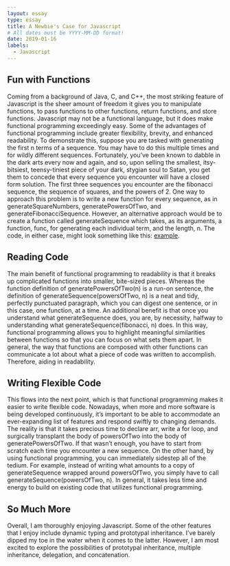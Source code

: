 ```yaml
---
layout: essay
type: essay
title: A Newbie's Case for Javascript
# All dates must be YYYY-MM-DD format!
date: 2019-01-16
labels:
  - Javascript
---
```


## Fun with Functions

Coming from a background of Java, C, and C++, the most striking feature of Javascript is the sheer amount of freedom it gives you to manipulate functions, to pass functions to other functions, return functions, and store functions. Javascript may not be a functional language, but it does make functional programming exceedingly easy. Some of the advantages of functional programming include greater flexibility, brevity, and enhanced readability. To demonstrate this, suppose you are tasked with generating the first n terms of a sequence. You may have to do this multiple times and for wildly different sequences. Fortunately, you’ve been known to dabble in the dark arts every now and again, and so, upon selling the smallest, itsy-bitsiest, teensy-tiniest piece of your dark, stygian soul to Satan, you get them to concede that every sequence you encounter will have a closed form solution. The first three sequences you encounter are the fibonacci sequence, the sequence of squares, and the powers of 2. One way to approach this problem is to write a new function for every sequence, as in generateSquareNumbers, generatePowersOfTwo, and generateFibonacciSequence. However, an alternative approach would be to create a function called generateSequence which takes, as its arguments, a function, func, for generating each individual term, and the length, n. The code, in either case, might look something like this: [example](https://jsfiddle.net/morgan_stremick/7cksewb5/).

## Reading Code
The main benefit of functional programming to readability is that it breaks up complicated functions into smaller, bite-sized pieces. Whereas the function definition of generatePowersOfTwo(n) is a run-on sentence, the definition of generateSequence(powersOfTwo, n) is a neat and tidy, perfectly punctuated paragraph, which you can digest one sentence, or in this case, one function, at a time. An additional benefit is that once you understand what generateSequence does, you are, by necessity, halfway to understanding what generateSequence(fibonacci, n) does. In this way, functional programming allows you to highlight meaningful similarities between functions so that you can focus on what sets them apart. In general, the way that functions are composed with other functions can communicate a lot about what a piece of code was written to accomplish. Therefore, aiding in readability.

## Writing Flexible Code
This flows into the next point, which is that functional programming makes it easier to write flexible code. Nowadays, when more and more software is being developed continuously, it’s important to be able to accommodate an ever-expanding list of features and respond swiftly to changing demands. The reality is that it takes precious time to declare arr, write a for loop, and surgically transplant the body of powersOfTwo into the body of generatePowersOfTwo. If that wasn’t enough, you have to start from scratch each time you encounter a new sequence. On the other hand, by using functional programming, you can immediately sidestep all of the tedium. For example, instead of writing what amounts to a copy of generateSequence wrapped around powersOfTwo, you simply have to call generateSequence(powersOfTwo, n). In general, it takes less time and energy to build on existing code that utilizes functional programming.

## So Much More
Overall, I am thoroughly enjoying Javascript. Some of the other features that I enjoy include dynamic typing and prototypal inheritance. I’ve barely dipped my toe in the water when it comes to the latter. However, I am most excited to explore the possibilities of prototypal inheritance, multiple inheritance, delegation, and concatenation.
